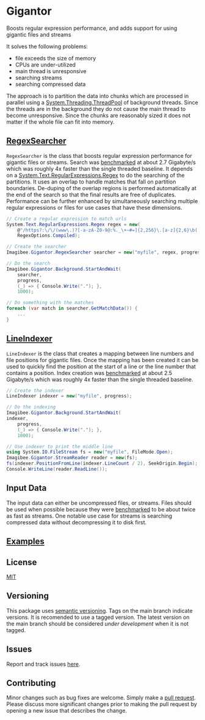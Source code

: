 # Gigantor
Boosts regular expression performance, and adds support for using gigantic files and streams

It solves the following problems:
* file exceeds the size of memory
* CPUs are under-utilized
* main thread is unresponsive
* searching streams
* searching compressed data

The approach is to partition the data into chunks which are processed in parallel using a [System.Threading.ThreadPool](https://learn.microsoft.com/en-us/dotnet/api/system.threading.threadpool?view=net-7.0) of background threads.  Since the threads are in the background they do not cause the main thread to become unresponsive.  Since the chunks are reasonably sized it does not matter if the whole file can fit into memory.

## [RegexSearcher](https://github.com/imagibee/Gigantor/blob/main/Gigantor/RegexSearcher.cs)
`RegexSearcher` is the class that boosts regular expression performance for gigantic files or streams.  Search was [benchmarked](Docs/Benchmarks.md) at about 2.7 Gigabyte/s which was roughly 4x faster than the single threaded baseline.  It depends on a [System.Text.RegularExpressions.Regex](https://learn.microsoft.com/en-us/dotnet/api/system.text.regularexpressions.regex?view=net-7.0) to do the searching of the partitions.  It uses an overlap to handle matches that fall on partition boundaries.  De-duping of the overlap regions is performed automatically at the end of the search so that the final results are free of duplicates.  Performance can be further enhanced by simultaneously searching multiple regular expressions or files for use cases that have these dimensions.

```csharp
// Create a regular expression to match urls
System.Text.RegularExpressions.Regex regex = new(
    @"/https?:\/\/(www\.)?[-a-zA-Z0-9@:%._\+~#=]{2,256}\.[a-z]{2,6}\b([-a-zA-Z0-9@:%_\+.~#()?&//=]*)/",
    RegexOptions.Compiled);

// Create the searcher
Imagibee.Gigantor.RegexSearcher searcher = new("myfile", regex, progress);

// Do the search
Imagibee.Gigantor.Background.StartAndWait(
    searcher,
    progress,
    (_) => { Console.Write("."); },
    1000);

// Do something with the matches
foreach (var match in searcher.GetMatchData()) {
    ...
}

```

## [LineIndexer](https://github.com/imagibee/Gigantor/blob/main/Gigantor/LineIndexer.cs)
`LineIndexer` is the class that creates a mapping between line numbers and file positions for gigantic files.  Once the mapping has been created it can be used to quickly find the position at the start of a line or the line number that contains a position.  Index creation was [benchmarked](Docs/Benchmarks.md) at about 2.5 Gigabyte/s which was roughly 4x faster than the single threaded baseline.

```csharp
// Create the indexer
LineIndexer indexer = new("myfile", progress);

// Do the indexing
Imagibee.Gigantor.Background.StartAndWait(
indexer,
    progress,
    (_) => { Console.Write("."); },
    1000);

// Use indexer to print the middle line
using System.IO.FileStream fs = new("myfile", FileMode.Open);
Imagibee.Gigantor.StreamReader reader = new(fs);
fs(indexer.PositionFromLine(indexer.LineCount / 2), SeekOrigin.Begin);
Console.WriteLine(reader.ReadLine());

```

## Input Data
The input data can either be uncompressed files, or streams.  Files should be used when possible because they were [benchmarked](Docs/Benchmarks.md) to be about twice as fast as streams.  One notable use case for streams is searching compressed data without decompressing it to disk first.

## [Examples](Docs/Examples.md)

## License
[MIT](https://raw.githubusercontent.com/imagibee/Gigantor/main/LICENSE)

## Versioning
This package uses [semantic versioning](https://en.wikipedia.org/wiki/Software_versioning#Semantic_versioning).  Tags on the main branch indicate versions.  It is recomended to use a tagged version.  The latest version on the main branch should be considered _under development_ when it is not tagged.

## Issues
Report and track issues [here](https://github.com/imagibee/Gigantor/issues).

## Contributing
Minor changes such as bug fixes are welcome.  Simply make a [pull request](https://opensource.com/article/19/7/create-pull-request-github).  Please discuss more significant changes prior to making the pull request by opening a new issue that describes the change.
